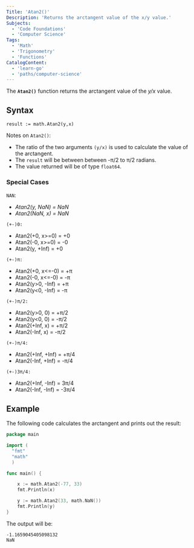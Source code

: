 ```yaml
---
Title: 'Atan2()'
Description: 'Returns the arctangent value of the x/y value.'
Subjects:
  - 'Code Foundations'
  - 'Computer Science'
Tags:
  - 'Math'
  - 'Trigonometry'
  - 'Functions'
CatalogContent:
  - 'learn-go'
  - 'paths/computer-science'
---
```


The **`Atan2()`** function returns the arctangent value of the *y/x* value.

## Syntax

```pseudo
result := math.Atan2(y,x)
```

Notes on `Atan2()`:

- The ratio of the two arguments `(y/x)` is used to calculate the value of the arctangent.
- The `result` will be between between -π/2 to π/2 radians.
- The value returned will be of type `float64`.

### Special Cases

`NAN`:
- *Atan2(y, NaN) = NaN*
- *Atan2(NaN, x) = NaN*

`(+-)0:`

- Atan2(+0, x>=0) = +0
- Atan2(-0, x>=0) = -0
- Atan2(y, +Inf) = +0

`(+-)π:`

- Atan2(+0, x<=-0) = +π
- Atan2(-0, x<=-0) = -π
- Atan2(y>0, -Inf) = +π
- Atan2(y<0, -Inf) = -π

`(+-)π/2:`

- Atan2(y>0, 0) = +π/2
- Atan2(y<0, 0) = -π/2
- Atan2(+Inf, x) = +π/2
- Atan2(-Inf, x) = -π/2

`(+-)π/4:`

- Atan2(+Inf, +Inf) = +π/4
- Atan2(-Inf, +Inf) = -π/4

`(+-)3π/4:`

- Atan2(+Inf, -Inf) = 3π/4
- Atan2(-Inf, -Inf) = -3π/4

## Example

The following code calculates the arctangent and prints out the result:

```go
package main

import (
  "fmt"
  "math"
  )

func main() {

    x := math.Atan2(-77, 33)
    fmt.Println(x)

    y := math.Atan2(33, math.NaN())
    fmt.Println(y)
}
```

The output will be:

```shell
-1.1659045405098132
NaN
```
